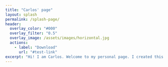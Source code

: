```yaml
---
title: "Carlos' page"
layout: splash
permalink: /splash-page/
header:
  overlay_color: "#000"
  overlay_filter: "0.5"
  overlay_image: /assets/images/horizontal.jpg
  actions:
    - label: "Download"
      url: "#test-link"
excerpt: "Hi! I am Carlos. Welcome to my personal page. I created this site to post my re"
---
```


